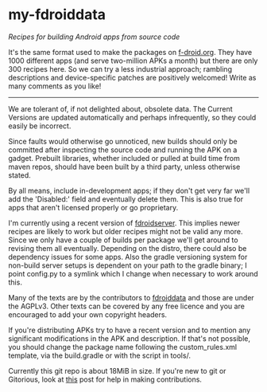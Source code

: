 my-fdroiddata  
==
*Recipes for building Android apps from source code*

It's the same format used to make the packages on [f-droid.org](https://f-droid.org).
They have 1000 different apps (and serve two-million APKs a month) but there 
are only 300 recipes here. 
So we can try a less industrial approach; rambling descriptions and device-specific 
patches are positively welcomed!
Write as many comments as you like!

-------
We are tolerant of, if not delighted about, obsolete data. 
The Current Versions are updated automatically and perhaps infrequently, 
so they could easily be incorrect.

Since faults would otherwise go unnoticed, new builds should only be
committed after inspecting the source code and running the APK on a gadget.
Prebuilt libraries, whether included or pulled at build time from maven repos, 
should have been built by a third party, unless otherwise stated.

By all means, include in-development apps; if they don't get very far
we'll add the 'Disabled:' field and eventually delete them.
This is also true for apps that aren't licensed properly or go proprietary.

I'm currently using a recent version of 
[fdroidserver](https://gitorious.org/f-droid/fdroidserver).
This implies newer recipes are likely to work but older recipes might not be
valid any more. Since we only have a couple of builds per package
we'll get around to revising them all eventually.
Depending on the distro, there could also be dependency issues for some apps.
Also the gradle versioning system for non-build server setups is
dependent on your path to the gradle binary; I point config.py to a symlink 
which I change when necessary to work around this.

Many of the texts are by the contributors to 
[fdroiddata](https://gitorious.org/f-droid/fdroiddata) and those are under the AGPLv3. 
Other texts can be covered by any free licence and you are encouraged 
to add your own copyright headers.

If you're distributing APKs try to have a recent version and to
mention any significant modifications in the APK and description. If that's
not possible, you should change the package name following the custom\_rules.xml 
template, via the build.gradle or with the script in tools/.

Currently this git repo is about 18MiB in size.
If you're new to git or Gitorious, look at 
[this](https://f-droid.org/forums/topic/adding-apps-with-git) post
for help in making contributions.



